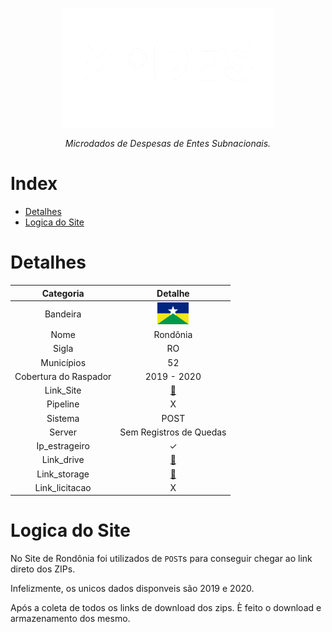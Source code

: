 <!-- Header -->
<p align="center">
   <a href="https://basedosdados.org">
    <picture>
      <source media="(prefers-color-scheme: dark)" srcset="docs/images/logo1_mides_white.png">
      <source media="(prefers-color-scheme: light)" srcset="docs/images/logo1_mides_black.png">
      <img src="docs/images/logo1_mides_white.png" width="340" alt="MiDES">
  </picture>
  </a>
</p>

<p align="center">
    <em>Microdados de Despesas de Entes Subnacionais.</em>
</p>

# Index

- [Detalhes](#detalhes)
- [Logica do Site](#logica-do-site)

# Detalhes
Categoria|Detalhe|
|:-:|:-:|
Bandeira|<img src="/docs/images/flags/ro.png" width=50>
Nome|Rondônia
Sigla| RO
Municípios| 52
Cobertura do Raspador| 2019 - 2020
Link_Site| [:link:](https://transparencia.tce.ro.gov.br/transparenciatce/Remessa/Pesquisar)
Pipeline|X
Sistema| POST
Server|Sem Registros de Quedas
Ip_estrageiro|✓
Link_drive|[:link:](https://drive.google.com/drive/u/0/folders/1-ZkJqL6VfGOHua9A0Yca7C5t5XGYM87O)
Link_storage|[:link:](https://console.cloud.google.com/storage/browser/basedosdados-dev/staging/world_wb_mides/raw_empenho_ro?pageState=(%22StorageObjectListTable%22:(%22f%22:%22%255B%255D%22))&cloudshell=false&project=basedosdados-dev)
Link_licitacao|X

# Logica do Site

No Site de Rondônia foi utilizados de `POST`s para conseguir chegar ao link direto dos ZIPs.

Infelizmente, os unicos dados disponveis são 2019 e 2020.

Após a coleta de todos os links de download dos zips.
È feito o download e armazenamento dos mesmo.
